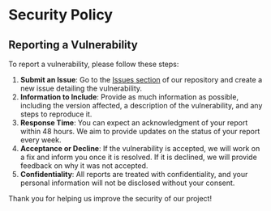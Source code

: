 # Security Policy

## Reporting a Vulnerability

To report a vulnerability, please follow these steps:

1. **Submit an Issue**: Go to the [Issues section](https://github.com/Circuit-Overtime/elixpo_chapter/issues) of our repository and create a new issue detailing the vulnerability.
2. **Information to Include**: Provide as much information as possible, including the version affected, a description of the vulnerability, and any steps to reproduce it.
3. **Response Time**: You can expect an acknowledgment of your report within 48 hours. We aim to provide updates on the status of your report every week.
4. **Acceptance or Decline**: If the vulnerability is accepted, we will work on a fix and inform you once it is resolved. If it is declined, we will provide feedback on why it was not accepted.
5. **Confidentiality**: All reports are treated with confidentiality, and your personal information will not be disclosed without your consent.

Thank you for helping us improve the security of our project!